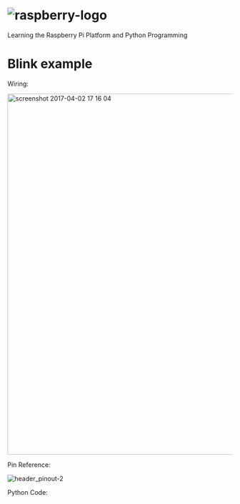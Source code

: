 # ![raspberry-logo](https://cloud.githubusercontent.com/assets/22894897/24567005/2d7de462-1632-11e7-978e-0afaa0e707ae.png)

Learning the Raspberry Pi Platform and Python Programming

# Blink example

Wiring:

<img width="809" alt="screenshot 2017-04-02 17 16 04" src="https://cloud.githubusercontent.com/assets/22894897/24590714/7c959ada-17c8-11e7-8fa7-d6a689882ba7.png">

Pin Reference:

![header_pinout-2](https://cloud.githubusercontent.com/assets/22894897/24590712/70a0ade6-17c8-11e7-8bee-d1370a0c90c5.jpg)

Python Code:


